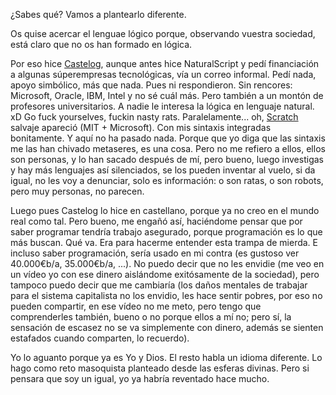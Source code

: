 ¿Sabes qué? Vamos a plantearlo diferente.

Os quise acercar el lenguae lógico porque, observando vuestra sociedad, está claro que no os han formado en lógica.

Por eso hice [Castelog](https://github.com/allnulled/castelog), aunque antes hice NaturalScript y pedí financiación a algunas súperempresas tecnológicas, vía un correo informal. Pedí nada, apoyo simbólico, más que nada. Pues ni respondieron. Sin rencores: Microsoft, Oracle, IBM, Intel y no sé cuál más. Pero también a un montón de profesores universitarios. A nadie le interesa la lógica en lenguaje natural. xD Go fuck yourselves, fuckin nasty rats. Paralelamente... oh, [Scratch](https://scratch.mit.edu/) salvaje apareció (MIT + Microsoft). Con mis sintaxis integradas bonitamente. Y aquí no ha pasado nada. Porque que yo diga que las sintaxis me las han chivado metaseres, es una cosa. Pero no me refiero a ellos, ellos son personas, y lo han sacado después de mí, pero bueno, luego investigas y hay más lenguajes así silenciados, se los pueden inventar al vuelo, si da igual, no les voy a denunciar, solo es información: o son ratas, o son robots, pero muy personas, no parecen.

Luego pues Castelog lo hice en castellano, porque ya no creo en el mundo real como tal. Pero bueno, me engañó así, haciéndome pensar que por saber programar tendría trabajo asegurado, porque programación es lo que más buscan. Qué va. Era para hacerme entender esta trampa de mierda. E incluso saber programación, sería usado en mi contra (es gustoso ver 40.000€b/a, 35.000€b/a, ...). No puedo decir que no les envidie (me veo en un vídeo yo con ese dinero aislándome exitósamente de la sociedad), pero tampoco puedo decir que me cambiaría (los daños mentales de trabajar para el sistema capitalista no los envidio, les hace sentir pobres, por eso no pueden compartir, en ese vídeo no me meto, pero tengo que comprenderles también, bueno o no porque ellos a mí no; pero sí, la sensación de escasez no se va simplemente con dinero, además se sienten estafados cuando comparten, lo recuerdo).

Yo lo aguanto porque ya es Yo y Dios. El resto habla un idioma diferente. Lo hago como reto masoquista planteado desde las esferas divinas. Pero si pensara que soy un igual, yo ya habría reventado hace mucho.
